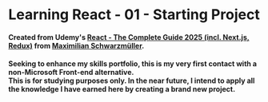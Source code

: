 # Learning React - 01 - Starting Project

#### Created from Udemy's [React - The Complete Guide 2025 (incl. Next.js, Redux)](https://www.udemy.com/course/react-the-complete-guide-incl-redux) from [Maximilian Schwarzmüller](https://www.linkedin.com/in/maximilian-schwarzmueller).

#### Seeking to enhance my skills portfolio, this is my very first contact with a non-Microsoft Front-end alternative.<br />This is for studying purposes only. In the near future, I intend to apply all the knowledge I have earned here by creating a brand new project.
